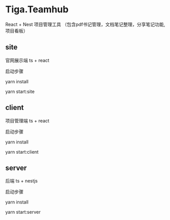 # Tiga.Teamhub

React + Nest 项目管理工具 （包含pdf书记管理，文档笔记整理，分享笔记功能, 项目看板）

## site

官网展示端 ts + react

启动步骤 

yarn install 

yarn start:site

## client

项目管理端 ts + react

启动步骤

yarn install 

yarn start:client

## server

后端 ts + nestjs

启动步骤 

yarn install 

yarn start:server
